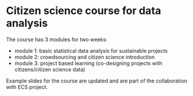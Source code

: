 # Citizen science course for data analysis

The course has 3 modules for two weeks:

- module 1: basic statistical data analysis for sustainable projects
- module 2: crowdsourcing and citizen science introduction
- module 3:  project based learning (co-designing projects with citizens/citizen science data)

Example slides for the course are updated and are part of the collaboration with ECS project.
